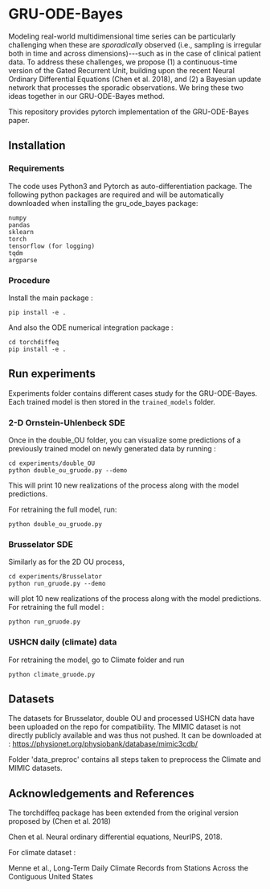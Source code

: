 # GRU-ODE-Bayes

Modeling real-world multidimensional time series can be particularly challenging when these are *sporadically* observed (i.e., sampling is irregular both in time and across dimensions)---such as in the case of clinical patient data. To address these challenges, we propose (1) a continuous-time version of the Gated Recurrent Unit, building upon the recent Neural Ordinary Differential Equations (Chen et al. 2018), and (2) a Bayesian update network that processes the sporadic observations. We bring these two ideas together in our GRU-ODE-Bayes method. 

This repository provides pytorch implementation of the GRU-ODE-Bayes paper. 

## Installation

### Requirements

The code uses Python3 and Pytorch as auto-differentiation package. The following python packages are required and will be automatically downloaded when installing the gru_ode_bayes package:

```
numpy
pandas
sklearn
torch
tensorflow (for logging)
tqdm
argparse
```

### Procedure

Install the main package :

```
pip install -e . 
```
And also the ODE numerical integration package : 
```
cd torchdiffeq
pip install -e .
```
## Run experiments
Experiments folder contains different cases study for the GRU-ODE-Bayes. Each trained model is then stored in the `trained_models` folder.
### 2-D Ornstein-Uhlenbeck SDE
Once in the double_OU folder, you can visualize some predictions of a previously trained model on newly generated data by running : 
```
cd experiments/double_OU
python double_ou_gruode.py --demo
```
This will print 10 new realizations of the process along with the model predictions.

For retraining the full model, run:
```
python double_ou_gruode.py
```
### Brusselator SDE
Similarly as for the 2D OU process, 
```
cd experiments/Brusselator
python run_gruode.py --demo 
```
will plot 10 new realizations of the process along with the model predictions. For retraining the full model :
```
python run_gruode.py
```

### USHCN daily (climate) data
For retraining the model, go to Climate folder and run 
```
python climate_gruode.py
```

## Datasets
The datasets for Brusselator, double OU and processed USHCN data have been uploaded on the repo for compatibility. 
The MIMIC dataset is not directly publicly available and was thus not pushed. It can be downloaded at : https://physionet.org/physiobank/database/mimic3cdb/

Folder 'data_preproc' contains all steps taken to preprocess the Climate and MIMIC datasets.

## Acknowledgements and References

The torchdiffeq package has been extended from the original version proposed by (Chen et al. 2018)

Chen et al. Neural ordinary differential equations, NeurIPS, 2018.

For climate dataset : 

Menne et al., Long-Term Daily Climate Records from Stations Across the Contiguous United States

